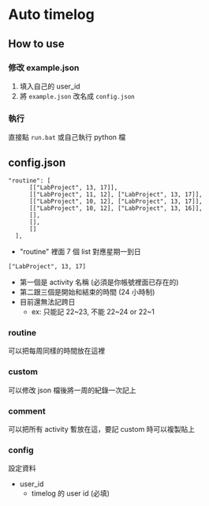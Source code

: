 # Auto timelog
## How to use
### 修改 example.json
1. 填入自己的 user_id
2. 將 `example.json` 改名成 `config.json`
### 執行
直接點 `run.bat` 或自己執行 python 檔

## config.json
```
"routine": [
      [["LabProject", 13, 17]],
      [["LabProject", 11, 12], ["LabProject", 13, 17]],
      [["LabProject", 10, 12], ["LabProject", 13, 17]],
      [["LabProject", 10, 12], ["LabProject", 13, 16]],
      [],
      [],
      []
  ], 
```
- "routine" 裡面 7 個 list 對應星期一到日

```
["LabProject", 13, 17]
```
- 第一個是 activity 名稱 (必須是你帳號裡面已存在的)
- 第二跟三個是開始和結束的時間 (24 小時制)
- 目前還無法記跨日
    - ex: 只能記 22~23, 不能 22~24 or 22~1
### routine
可以把每周同樣的時間放在這裡
### custom
可以修改 json 檔後將一周的紀錄一次記上
### comment
可以把所有 activity 暫放在這，要記 custom 時可以複製貼上
### config
設定資料
- user_id
    - timelog 的 user id (必填)
